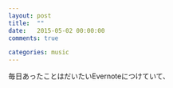 ```yaml
---
layout: post
title:  ""
date:   2015-05-02 00:00:00
comments: true

categories: music
---
```



毎日あったことはだいたいEvernoteにつけていて、


